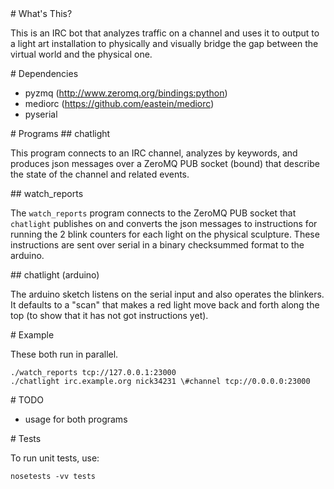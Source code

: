 <A name="toc1-0" title="What's This?" />
# What's This?

This is an IRC bot that analyzes traffic on a channel and uses it to output to a light art installation to physically and visually bridge the gap between the virtual world and the physical one.

<A name="toc1-5" title="Dependencies" />
# Dependencies

* pyzmq (http://www.zeromq.org/bindings:python)
* mediorc (https://github.com/eastein/mediorc)
* pyserial

<A name="toc1-12" title="Programs" />
# Programs

<A name="toc2-15" title="chatlight" />
## chatlight

This program connects to an IRC channel, analyzes by keywords, and produces json messages over a ZeroMQ PUB socket (bound) that describe the state of the channel and related events.

<A name="toc2-20" title="watch_reports" />
## watch_reports

The `watch_reports` program connects to the ZeroMQ PUB socket that `chatlight` publishes on and converts the json messages to instructions for running the 2 blink counters for each light on the physical sculpture.  These instructions are sent over serial in a binary checksummed format to the arduino.

<A name="toc2-25" title="chatlight (arduino)" />
## chatlight (arduino)

The arduino sketch listens on the serial input and also operates the blinkers.  It defaults to a "scan" that makes a red light move back and forth along the top (to show that it has not got instructions yet).

<A name="toc1-30" title="Example" />
# Example

These both run in parallel.

    ./watch_reports tcp://127.0.0.1:23000
    ./chatlight irc.example.org nick34231 \#channel tcp://0.0.0.0:23000

<A name="toc1-38" title="TODO" />
# TODO

* usage for both programs

<A name="toc1-43" title="Tests" />
# Tests

To run unit tests, use:

    nosetests -vv tests
